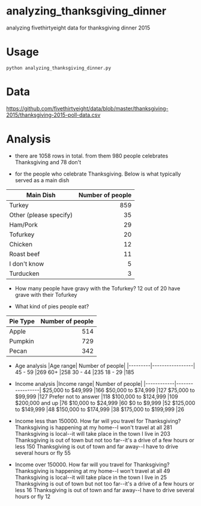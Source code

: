 # analyzing_thanksgiving_dinner
analyzing fivethirtyeight data for thanksgiving dinner  2015

# Usage
`python analyzing_thanksgiving_dinner.py`

# Data
https://github.com/fivethirtyeight/data/blob/master/thanksgiving-2015/thanksgiving-2015-poll-data.csv

# Analysis
- there are 1058 rows in total. from them 980 people celebrates Thanksgiving and 78 don't

- for the people who celebrate Thanksgiving. Below is what typically served as a main dish

|Main Dish|             Number of people|
|---------|-----------------------------:|
|Turkey                    |859|
|Other (please specify)     |35|
|Ham/Pork                   |29|
|Tofurkey                   |20|
|Chicken                    |12|
|Roast beef                 |11|
|I don't know                |5|
|Turducken                   |3|

- How many people have gravy with the Tofurkey?
12 out of 20 have grave with their Tofurkey

- What kind of pies people eat?

|Pie Type   |   Number of people|
|-----------|-------------------:|
|Apple      |514|
|Pumpkin    |729|
|Pecan      |342|

- Age analysis
|Age range| Number of people|
|---------|-----------------|
45 - 59    |269
60+        |258
30 - 44    |235
18 - 29    |185

- Income analysis
|Income range| Number of people|
|------------|-----------------|
$25,000 to $49,999      |166
$50,000 to $74,999      |127
$75,000 to $99,999      |127
Prefer not to answer    |118
$100,000 to $124,999    |109
$200,000 and up          |76
$10,000 to $24,999       |60
$0 to $9,999             |52
$125,000 to $149,999     |48
$150,000 to $174,999     |38
$175,000 to $199,999     |26

- Income less than 150000. How far will you travel for Thanksgiving?
Thanksgiving is happening at my home--I won't travel at all                         281
Thanksgiving is local--it will take place in the town I live in                     203
Thanksgiving is out of town but not too far--it's a drive of a few hours or less    150
Thanksgiving is out of town and far away--I have to drive several hours or fly       55

- Income over  150000. How far will you travel for Thanksgiving?
Thanksgiving is happening at my home--I won't travel at all                         49
Thanksgiving is local--it will take place in the town I live in                     25
Thanksgiving is out of town but not too far--it's a drive of a few hours or less    16
Thanksgiving is out of town and far away--I have to drive several hours or fly      12




